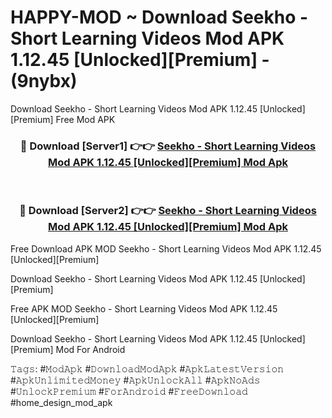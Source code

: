 # HAPPY-MOD ~ Download Seekho - Short Learning Videos Mod APK 1.12.45 [Unlocked][Premium] - (9nybx)
Download Seekho - Short Learning Videos Mod APK 1.12.45 [Unlocked][Premium] Free Mod APK

<div align="center">
<h3>🔴 Download [Server1] 👉👉 <a href="https://apk-comot.site?title=Seekho_-_Short_Learning_Videos_Mod_APK_1.12.45_[Unlocked][Premium]">Seekho - Short Learning Videos Mod APK 1.12.45 [Unlocked][Premium] Mod Apk</a></h3><br>

<h3>🔴 Download [Server2] 👉👉 <a href="https://apk-comot.site?title=Seekho_-_Short_Learning_Videos_Mod_APK_1.12.45_[Unlocked][Premium]">Seekho - Short Learning Videos Mod APK 1.12.45 [Unlocked][Premium] Mod Apk</a></h3>
</div>


Free Download APK MOD Seekho - Short Learning Videos Mod APK 1.12.45 [Unlocked][Premium]

Download Seekho - Short Learning Videos Mod APK 1.12.45 [Unlocked][Premium] 

Free APK MOD Seekho - Short Learning Videos Mod APK 1.12.45 [Unlocked][Premium] 

Download Seekho - Short Learning Videos Mod APK 1.12.45 [Unlocked][Premium] Mod For Android

𝚃𝚊𝚐𝚜: #𝙼𝚘𝚍𝙰𝚙𝚔 #𝙳𝚘𝚠𝚗𝚕𝚘𝚊𝚍𝙼𝚘𝚍𝙰𝚙𝚔 #𝙰𝚙𝚔𝙻𝚊𝚝𝚎𝚜𝚝𝚅𝚎𝚛𝚜𝚒𝚘𝚗 #𝙰𝚙𝚔𝚄𝚗𝚕𝚒𝚖𝚒𝚝𝚎𝚍𝙼𝚘𝚗𝚎𝚢 #𝙰𝚙𝚔𝚄𝚗𝚕𝚘𝚌𝚔𝙰𝚕𝚕 #𝙰𝚙𝚔𝙽𝚘𝙰𝚍𝚜 #𝚄𝚗𝚕𝚘𝚌𝚔𝙿𝚛𝚎𝚖𝚒𝚞𝚖 #𝙵𝚘𝚛𝙰𝚗𝚍𝚛𝚘𝚒𝚍 #𝙵𝚛𝚎𝚎𝙳𝚘𝚠𝚗𝚕𝚘𝚊𝚍 #home_design_mod_apk